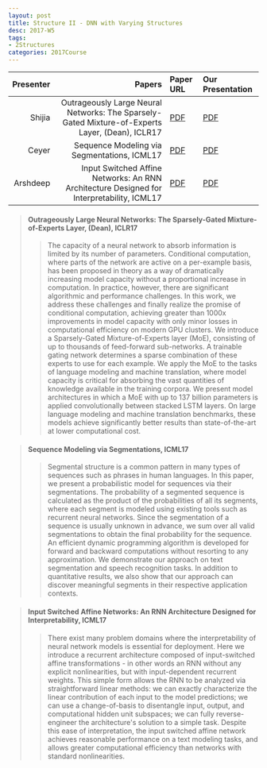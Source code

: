 ```yaml
---
layout: post
title: Structure II - DNN with Varying Structures
desc: 2017-W5
tags:
- 2Structures
categories: 2017Course
---
```




| Presenter | Papers | Paper URL| Our Presentation |
| -----: | ---------------------------: | :----- | :----- |
| Shijia | Outrageously Large Neural Networks: The Sparsely-Gated Mixture-of-Experts Layer, (Dean), ICLR17 | [PDF](https://arxiv.org/abs/1701.06538) | [PDF]({{site.baseurl}}/talks/20170921-Shijia.pdf) |
| Ceyer | Sequence Modeling via Segmentations, ICML17| [PDF](https://arxiv.org/abs/1702.07463) | [PDF]({{site.baseurl}}/talks/20170921-Ceyer.pdf) |
| Arshdeep | Input Switched Affine Networks: An RNN Architecture Designed for Interpretability, ICML17 |  [PDF](http://proceedings.mlr.press/v70/foerster17a/foerster17a.pdf) | [PDF]({{site.baseurl}}/talks/20170921-Arshdeep.pdf) |



> ####  Outrageously Large Neural Networks: The Sparsely-Gated Mixture-of-Experts Layer, (Dean), ICLR17
>> The capacity of a neural network to absorb information is limited by its number of parameters. Conditional computation, where parts of the network are active on a per-example basis, has been proposed in theory as a way of dramatically increasing model capacity without a proportional increase in computation. In practice, however, there are significant algorithmic and performance challenges. In this work, we address these challenges and finally realize the promise of conditional computation, achieving greater than 1000x improvements in model capacity with only minor losses in computational efficiency on modern GPU clusters. We introduce a Sparsely-Gated Mixture-of-Experts layer (MoE), consisting of up to thousands of feed-forward sub-networks. A trainable gating network determines a sparse combination of these experts to use for each example. We apply the MoE to the tasks of language modeling and machine translation, where model capacity is critical for absorbing the vast quantities of knowledge available in the training corpora. We present model architectures in which a MoE with up to 137 billion parameters is applied convolutionally between stacked LSTM layers. On large language modeling and machine translation benchmarks, these models achieve significantly better results than state-of-the-art at lower computational cost.
</sup></sub>



> ####  Sequence Modeling via Segmentations, ICML17
>> Segmental structure is a common pattern in many types of sequences such as phrases in human languages. In this paper, we present a probabilistic model for sequences via their segmentations. The probability of a segmented sequence is calculated as the product of the probabilities of all its segments, where each segment is modeled using existing tools such as recurrent neural networks. Since the segmentation of a sequence is usually unknown in advance, we sum over all valid segmentations to obtain the final probability for the sequence. An efficient dynamic programming algorithm is developed for forward and backward computations without resorting to any approximation. We demonstrate our approach on text segmentation and speech recognition tasks. In addition to quantitative results, we also show that our approach can discover meaningful segments in their respective application contexts. </sup></sub>




> #### Input Switched Affine Networks: An RNN Architecture Designed for Interpretability, ICML17
>> There exist many problem domains where the interpretability of neural network models is essential for deployment. Here we introduce a recurrent architecture composed of input-switched affine transformations - in other words an RNN without any explicit nonlinearities, but with input-dependent recurrent weights. This simple form allows the RNN to be analyzed via straightforward linear methods: we can exactly characterize the linear contribution of each input to the model predictions; we can use a change-of-basis to disentangle input, output, and computational hidden unit subspaces; we can fully reverse-engineer the architecture's solution to a simple task. Despite this ease of interpretation, the input switched affine network achieves reasonable performance on a text modeling tasks, and allows greater computational efficiency than networks with standard nonlinearities. </sup></sub>